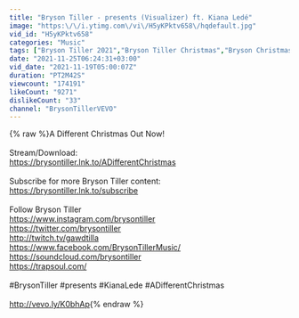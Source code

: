 ```yaml
---
title: "Bryson Tiller - presents (Visualizer) ft. Kiana Ledé"
image: "https:\/\/i.ytimg.com\/vi\/H5yKPktv658\/hqdefault.jpg"
vid_id: "H5yKPktv658"
categories: "Music"
tags: ["Bryson Tiller 2021","Bryson Tiller Christmas","Bryson Christmas"]
date: "2021-11-25T06:24:31+03:00"
vid_date: "2021-11-19T05:00:07Z"
duration: "PT2M42S"
viewcount: "174191"
likeCount: "9271"
dislikeCount: "33"
channel: "BrysonTillerVEVO"
---
```

{% raw %}A Different Christmas Out Now!<br /> <br />Stream/Download:<br /><a rel="nofollow" target="blank" href="https://brysontiller.lnk.to/ADifferentChristmas">https://brysontiller.lnk.to/ADifferentChristmas</a><br /><br />Subscribe for more Bryson Tiller content:<br /><a rel="nofollow" target="blank" href="https://brysontiller.lnk.to/subscribe">https://brysontiller.lnk.to/subscribe</a><br /> <br />Follow Bryson Tiller<br /><a rel="nofollow" target="blank" href="https://www.instagram.com/brysontiller">https://www.instagram.com/brysontiller</a><br /><a rel="nofollow" target="blank" href="https://twitter.com/brysontiller">https://twitter.com/brysontiller</a><br /><a rel="nofollow" target="blank" href="http://twitch.tv/gawdtilla">http://twitch.tv/gawdtilla</a><br /><a rel="nofollow" target="blank" href="https://www.facebook.com/BrysonTillerMusic/">https://www.facebook.com/BrysonTillerMusic/</a><br /><a rel="nofollow" target="blank" href="https://soundcloud.com/brysontiller">https://soundcloud.com/brysontiller</a><br /><a rel="nofollow" target="blank" href="https://trapsoul.com/">https://trapsoul.com/</a><br /> <br />#BrysonTiller #presents #KianaLede #ADifferentChristmas<br /><br /><a rel="nofollow" target="blank" href="http://vevo.ly/K0bhAp">http://vevo.ly/K0bhAp</a>{% endraw %}
